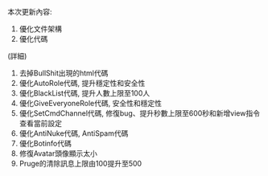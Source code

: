 本次更新內容:
1. 優化文件架構
2. 優化代碼

(詳細)
1. 去掉BullShit出現的html代碼
2. 優化AutoRole代碼, 提升穩定性和安全性
3. 優化BlackList代碼, 提升人數上限至100人
4. 優化GiveEveryoneRole代碼, 安全性和穩定性
5. 優化SetCmdChannel代碼, 修復bug、提升秒數上限至600秒和新增view指令查看當前設定
6. 優化AntiNuke代碼, AntiSpam代碼
7. 優化Botinfo代碼
8. 修復Avatar頭像顯示太小
9. Pruge的清除訊息上限由100提升至500
